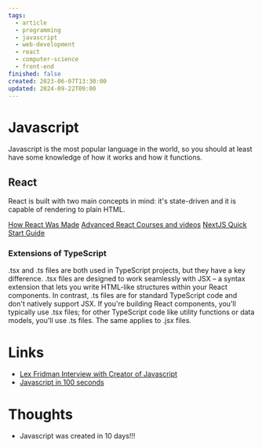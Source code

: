 ```yaml
---
tags:
  - article
  - programming
  - javascript
  - web-development
  - react
  - computer-science
  - front-end
finished: false
created: 2023-06-07T13:30:00
updated: 2024-09-22T09:00
---
```


# Javascript
Javascript is the most popular language in the world, so you should at least have some knowledge of how it works and how it functions. 


## React
React is built with two main concepts in mind: it's state-driven and it is capable of rendering to plain HTML. 


[How React Was Made](https://youtu.be/8pDqJVdNa44?si=ygnZY7TZ-XrkI-NO)
[Advanced React Courses and videos](https://www.youtube.com/@developerwaypatterns)
[NextJS Quick Start Guide](../../Books/Book%20Reviews/Programming/NextJS%20Quick%20Start%20Guide.md)
### Extensions of TypeScript
 .tsx and .ts files are both used in TypeScript projects, but they have a key difference. .tsx files are designed to work seamlessly with JSX – a syntax extension that lets you write HTML-like structures within your React components. In contrast, .ts files are for standard TypeScript code and don't natively support JSX. If you're building React components, you'll typically use .tsx files; for other TypeScript code like utility functions or data models, you'll use .ts files. The same applies to .jsx files. 


# Links
- [Lex Fridman Interview with Creator of Javascript](https://www.youtube.com/watch?v=krB0enBeSiE)
- [Javascript in 100 seconds](https://www.youtube.com/watch?v=DHjqpvDnNGE&ab_channel=Fireship)

# Thoughts 
- Javascript was created in 10 days!!!


